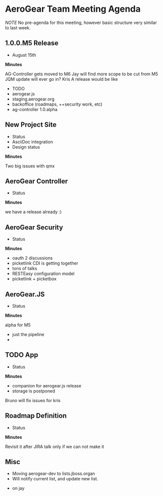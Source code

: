 AeroGear Team Meeting Agenda
============================

*NOTE* No pre-agenda for this meeting, however basic structure very similar to last week.

1.0.0.M5 Release
-----------------

* August 15th

__Minutes__

AG-Controller gets moved to M6
Jay will find more scope to be cut from M5
JQM update will ever go in? Kris
A release would be like
- TODO
- aerogear.js
- staging.aerogear.org
- backoffice (roadmaps, ++security work, etc)
- ag-controller 1.0.alpha

New Project Site
----------------

* Status
 * AsciiDoc integration
 * Design status

__Minutes__

Two big issues with qmx
 
AeroGear Controller
-------------------

* Status

__Minutes__

we have a release already :)
 
AeroGear Security
-----------------

* Status

__Minutes__

- oauth 2 discussions
- picketlink CDI is getting together
- tons of talks
- RESTEasy configuration model
- picketlink + picketbox
 
AeroGear.JS
-----------

* Status

__Minutes__

alpha for M5
- just the pipeline
- 

TODO App
--------

* Status

__Minutes__

- companion for aerogear.js release
- storage is postponed

Bruno will fix issues for kris

Roadmap Definition
------------------

* Status

__Minutes__

Revisit it after JIRA
talk only if we can not make it

Misc
----

* Moving aerogear-dev to lists.jboss.organ
 * Will notify current list, and update new list.
- on jay

